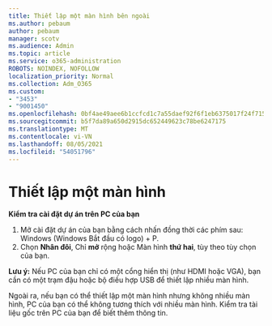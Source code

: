 ```yaml
---
title: Thiết lập một màn hình bên ngoài
ms.author: pebaum
author: pebaum
manager: scotv
ms.audience: Admin
ms.topic: article
ms.service: o365-administration
ROBOTS: NOINDEX, NOFOLLOW
localization_priority: Normal
ms.collection: Adm_O365
ms.custom:
- "3453"
- "9001450"
ms.openlocfilehash: 0bf4ae49aee6b1ccfcd1c7a55daef92f6f1eb6375017f24f715264235460c3ef
ms.sourcegitcommit: b5f7da89a650d2915dc652449623c78be6247175
ms.translationtype: MT
ms.contentlocale: vi-VN
ms.lasthandoff: 08/05/2021
ms.locfileid: "54051796"
---
```

# <a name="set-up-one-monitor"></a>Thiết lập một màn hình

**Kiểm tra cài đặt dự án trên PC của bạn**

1. Mở cài đặt dự án của bạn bằng cách nhấn đồng thời các phím sau: Windows (Windows Bắt đầu có logo) + P.
2. Chọn **Nhân đôi**, Chỉ **mở** rộng hoặc Màn hình **thứ hai**, tùy theo tùy chọn của bạn.

**Lưu ý:** Nếu PC của bạn chỉ có một cổng hiển thị (như HDMI hoặc VGA), bạn cần có một trạm đậu hoặc bộ điều hợp USB để thiết lập nhiều màn hình.

Ngoài ra, nếu bạn có thể thiết lập một màn hình nhưng không nhiều màn hình, PC của bạn có thể không tương thích với nhiều màn hình. Kiểm tra tài liệu gốc trên PC của bạn để biết thêm thông tin.